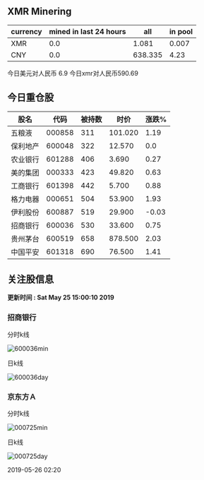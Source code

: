 ## XMR Minering

|currency|mined in last 24 hours|all|in pool|
|---|---|---|---|
|XMR|0.0|1.081|0.007|
|CNY|0.0|638.335|4.23|

今日美元对人民币 6.9	今日xmr对人民币590.69


## 今日重仓股 

|股名|代码|被持数|时价|涨跌%|
|---|---|---|---|---|
|五粮液|000858|311|101.020|1.19|
|保利地产|600048|322|12.570|0.0|
|农业银行|601288|406|3.690|0.27|
|美的集团|000333|423|49.820|0.63|
|工商银行|601398|442|5.700|0.88|
|格力电器|000651|504|53.900|1.93|
|伊利股份|600887|519|29.900|-0.03|
|招商银行|600036|530|33.600|0.75|
|贵州茅台|600519|658|878.500|2.03|
|中国平安|601318|690|76.500|1.41|

## 关注股信息
**更新时间 : Sat May 25 15:00:10 2019**
### 招商银行 
分时k线

![600036min](http://image.sinajs.cn/newchart/min/n/sh600036.gif)

日k线

![600036day](http://image.sinajs.cn/newchart/daily/n/sh600036.gif)

### 京东方Ａ 
分时k线

![000725min](http://image.sinajs.cn/newchart/min/n/sz000725.gif)

日k线

![000725day](http://image.sinajs.cn/newchart/daily/n/sz000725.gif)

2019-05-26 02:20